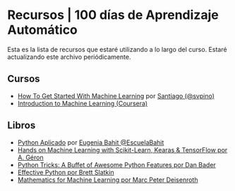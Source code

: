 # Recursos | 100 días de Aprendizaje Automático

Esta es la lista de recursos que estaré utilizando a lo largo del curso. Estaré actualizando este archivo periódicamente.

## Cursos

- [How To Get Started With Machine Learning](https://t.co/PJGrMYes0r?amp=1) por [Santiago (@svpino)](https://twitter.com/svpino)
- [Introduction to Machine Learning (Coursera)](https://www.coursera.org/learn/machine-learning-duke)

## Libros

- [Python Aplicado](https://www.bubok.com.mx/libros/266616/Python-Aplicado) por [Eugenia Bahit @EscuelaBahit](https://twitter.com/EscuelaBahit)
- [Hands on Machine Learning with Scikit-Learn, Kearas & TensorFlow por A. Géron](https://amzn.to/34j6CkN)
- [Python Tricks: A Buffet of Awesome Python Features por Dan Bader](https://amzn.to/2QUlLps)
- [Effective Python por Brett Slatkin](https://amzn.to/3oT6lyl)
- [Mathematics for Machine Learning por Marc Peter Deisenroth](https://amzn.to/3wzsIeO)